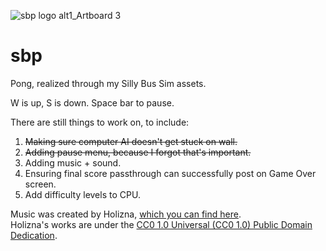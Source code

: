 ![sbp logo alt1_Artboard 3](https://user-images.githubusercontent.com/108698268/203157487-44ab2517-5c75-4761-971e-fadcbdc2ebf7.png)
# sbp
Pong, realized through my Silly Bus Sim assets.

W is up,
S is down.
Space bar to pause.

There are still things to work on, to include:
1. <s>Making sure computer AI doesn't get stuck on wall.</s>
2. <s>Adding pause menu, because I forgot that's important.</s>
3. Adding music + sound.<br>
4. Ensuring final score passthrough can successfully post on Game Over screen.
5. Add difficulty levels to CPU.

Music was created by Holizna, <a href="https://freemusicarchive.org/music/holiznacc0/city-slacker">which you can find here</a>.<br>
Holizna's works are under the <a href="https://creativecommons.org/publicdomain/zero/1.0/">CC0 1.0 Universal (CC0 1.0) Public Domain Dedication</a>.
